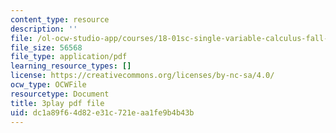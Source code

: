 ```yaml
---
content_type: resource
description: ''
file: /ol-ocw-studio-app/courses/18-01sc-single-variable-calculus-fall-2010/dc1a89f64d82e31c721eaa1fe9b4b43b_eHJuAByQf5A.pdf
file_size: 56568
file_type: application/pdf
learning_resource_types: []
license: https://creativecommons.org/licenses/by-nc-sa/4.0/
ocw_type: OCWFile
resourcetype: Document
title: 3play pdf file
uid: dc1a89f6-4d82-e31c-721e-aa1fe9b4b43b
---
```

